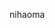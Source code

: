 <!DOCTYPE html>
<html>
<head>
<meta charset="utf-8">
<title>郭琦个人博客</title>
</head>
 
<body>
  <p>nihaoma</p>
</body>
 
</html>
